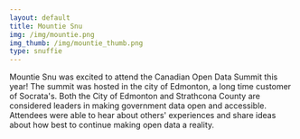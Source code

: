```yaml
---
layout: default
title: Mountie Snu
img: /img/mountie.png
img_thumb: /img/mountie_thumb.png
type: snuffie
---
```


Mountie Snu was excited to attend the Canadian Open Data Summit this year! The summit was hosted in the city of Edmonton, a long time customer of Socrata's. Both the City of Edmonton and Strathcona County are considered leaders in making government data open and accessible. Attendees were able to hear about others' experiences and share ideas about how best to continue making open data a reality. 